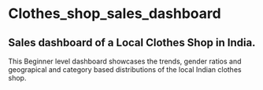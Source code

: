 # Clothes_shop_sales_dashboard
## Sales dashboard of a Local Clothes Shop in India.   
This Beginner level dashboard showcases the trends, gender ratios and geograpical and category based distributions of the local Indian clothes shop.
